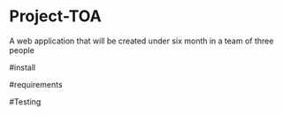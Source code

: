 # Project-TOA
A web application that will be created under six month in a team of three people

#install

#requirements

#Testing
